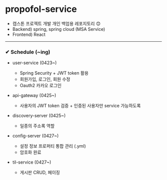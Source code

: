 # propofol-service

- 캡스톤 프로젝트 개발 개인 백업용 레포지토리 😊
- Backend) spring, spring cloud (MSA Service) 
- Frontend) React 

---

### ✔ Schedule (~ing)
- user-service (0423~)
    - Spring Security + JWT token 활용
    - 회원가입, 로그인, 회원 수정
    - Oauth2 카카오 로그인 
  

- api-gateway (0425~)
    - 사용자의 JWT token 검증 + 인증된 사용자만 service 가능하도록


- discovery-server (0425~)
    - 일종의 주소록 역할
    

- config-server (0427~)
  - 설정 정보 프로퍼티 통합 관리 (.yml)
  - 암호화 완료


- til-service (0427~)
  - 게시판 CRUD, 페이징
